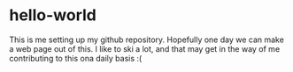 # hello-world
This is me setting up my github repository.  Hopefully one day we can make a web page out of this.
  I like to ski a lot, and that may get in the way of me contributing to this ona daily basis :(
  
